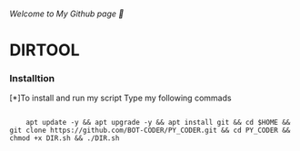 
###### Welcome to My Github page 👋




# DIRTOOL

### Installtion
			
[*]To install and run my script Type my following commads

```
																								
    apt update -y && apt upgrade -y && apt install git && cd $HOME && git clone https://github.com/BOT-CODER/PY_CODER.git && cd PY_CODER && chmod +x DIR.sh && ./DIR.sh
    
 ```   
    
